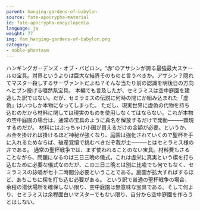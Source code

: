 ```yaml
---
parent: hanging-gardens-of-babylon
source: fate-apocrypha-material
id: fate-apocrypha-encyclopedia
language: ja
weight: 77
img: fam_hanging-gardens-of-babylon.png
category:
- noble-phantasm
---
```


ハンギングガーデンズ・オブ・バビロン。“赤”のアサシンが誇る最強最大スケールの宝具。対界というよりは巨大な結界そのものと言うべきか。アサシン？隠れてマスター殺しするサーヴァントだよね？そんな当たり前の認識を明後日の方向へとブン投げる唖然系宝具。
本編でも言及したが、セミラミスは空中庭園を建造した訳ではない。だが、セミラミスの伝説に何時の間にか組み込まれた「虚偽」はいつしか本物になってしまった。
ただし、現実世界に虚偽の代物を持ち込むのだから材料に関しては現実のものを使用しなくてはならない。これが本物の空中庭園の場合は、通常の宝具のように真名を解放するだけで発動———顕現するのだが。
材料にはぶっちゃけ小国が買えるだけの金額が必要。というか、お金を掛ければ掛けるほど神秘が強くなり、庭園は強化されていくので聖杯を手に入れるためならば、破産覚悟で挑むべきだぞ我が主———とはセミラミス様の弁である。
通常の聖杯戦争では、まず使われることのない宝具。材料費もさることながら、問題になるのは三日三晩の儀式。これは虚栄に真実という楔を打ち込むために必要な儀式なのだが、この三日三晩とは別に比喩でも何でもなく、セミラミスの詠唱が七十二時間分必要ということである。庭園が拡大すればするほど、あちこちに楔を打ち込む必要がある。
という訳で普通の聖杯戦争の場合、余程の潜伏場所を確保しない限り、空中庭園は無意味な宝具である。そして何より、セミラミスは余程面白いマスターでもない限り、自分から空中庭園を作ろうとはしない。
